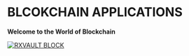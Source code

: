 # BLCOKCHAIN APPLICATIONS

**Welcome to the World of Blockchain**

[![RXVAULT BLOCK](https://raw.githubusercontent.com/Tolu-Orina/BlockChainApp/blob/main/rxvault-new.png)](https://drive.google.com/file/d/1D9RM4UWpW7POj38qdiIr44adt0p20KCu/view?usp=drive_link)

